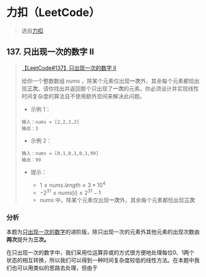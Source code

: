 # 力扣（LeetCode）

> 选自[力扣](https://leetcode.cn)

## 137. 只出现一次的数字 II

> [【LeetCode#137】只出现一次的数字 II](https://leetcode.cn/problems/single-number-ii/)
>
> 给你一个整数数组 nums ，除某个元素仅出现**一次**外，其余每个元素都恰出现**三次**。请你找出并返回那个只出现了**一次**的元素。你必须设计并实现线性时间复杂度的算法且不使用额外空间来解决此问题。
>
> - 示例 1：
>
> ```
> 输入：nums = [2,2,3,2]
> 输出：3
> ```
>
> - 示例 2：
>
> ```
> 输入：nums = [0,1,0,1,0,1,99]
> 输出：99
> ```
>
> - 提示：
>
>   - $1 \le nums.length \le 3 * 10^4$
>   - $-2^{31}\le nums[i] \le 2^{31} - 1$
>   - $nums$ 中，除某个元素仅出现**一次**外，其余每个元素都恰出现**三次**

### 分析

本题为[只出现一次的数字](https://leetcode.cn/problems/single-number/?envType=study-plan&id=shu-ju-jie-gou-ji-chu&plan=data-structures&plan_progress=b00nos7)的进阶版，除只出现一次的元素外其他元素的出现次数由**两次**提升为**三次。** 

在只出现一次的数字中，我们采用位运算异或的方式很方便地处理每位0、1两个状态的相互转换，所以我们可以得到一种时间复杂度较低的线性方法。在本题中我们也可以用类似的思路去处理，但由于
